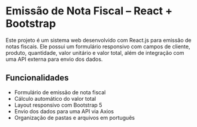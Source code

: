 # Emissão de Nota Fiscal – React + Bootstrap

Este projeto é um sistema web desenvolvido com React.js para emissão de notas fiscais. Ele possui um formulário responsivo com campos de cliente, produto, quantidade, valor unitário e valor total, além de integração com uma API externa para envio dos dados.

## Funcionalidades

- Formulário de emissão de nota fiscal
- Cálculo automático do valor total
- Layout responsivo com Bootstrap 5
- Envio dos dados para uma API via Axios
- Organização de pastas e arquivos em português

